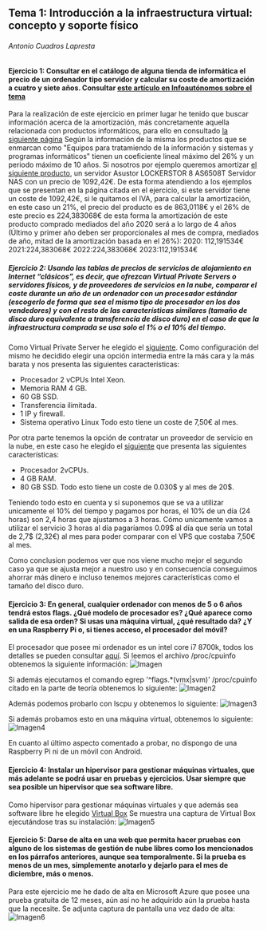 ## Tema 1: Introducción a la infraestructura virtual: concepto y soporte físico
###### Antonio Cuadros Lapresta
#### Ejercicio 1: Consultar en el catálogo de alguna tienda de informática el precio de un ordenador tipo servidor y calcular su coste de amortización a cuatro y siete años. Consultar [este artículo en Infoautónomos sobre el tema](https://www.infoautonomos.com/consultas-a-la-comunidad/988/)
Para la realización de este ejercicio en primer lugar he tenido que buscar información acerca de la amortización, más concretamente aquella relacionada con productos informáticos, para ello en consultado [la siguiente página](https://www.infoautonomos.com/contabilidad/tablas-de-amortizacion-para-los-bienes-de-una-empresa/)
Según la información de la misma los productos que se enmarcan como "Equipos para tratamiendo de la información y sistemas y programas informáticos" tienen un coeficiente lineal máximo del 26% y un periodo máximo de 10 años.
Si nosotros por ejemplo queremos amortizar [el siguiente producto](https://www.pccomponentes.com/asustor-lockerstor-8-as6508t-servidor-nas), un servidor Asustor LOCKERSTOR 8 AS6508T Servidor NAS con un precio de 1092,42€.
De esta forma atendiendo a los ejemplos que se presentan en la página citada en el ejercicio, si este servidor tiene un coste de 1092,42€, si le quitamos el IVA, para calcular la amortización, en este caso un 21%, el precio del producto es de 863,0118€ y el 26% de este precio es 224,383068€ de esta forma la amortización de este producto comprado mediados del año 2020  será a lo largo de 4 años (Último y primer año deben ser proporcionales al mes de compra, mediados de año, mitad de la amortización basada en el 26%):
2020: 112,191534€
2021:224,383068€
2022:224,383068€
2023:112,191534€

##### Ejercicio 2: Usando las tablas de precios de servicios de alojamiento en Internet “clásicos”, es decir, que ofrezcan Virtual Private Servers o servidores físicos, y de proveedores de servicios en la nube, comparar el coste durante un año de un ordenador con un procesador estándar (escogerlo de forma que sea el mismo tipo de procesador en los dos vendedores) y con el resto de las características similares (tamaño de disco duro equivalente a transferencia de disco duro) en el caso de que la infraestructura comprada se usa solo el 1% o el 10% del tiempo.
Como Virtual Private Server he elegido el [siguiente](https://www.arsys.es/servidores/vps). Como configuración del mismo he decidido elegir una opción intermedia entre la más cara y la más barata y nos presenta las siguientes características:
- Procesador 2 vCPUs Intel Xeon.
- Memoria RAM 4 GB.
- 60 GB SSD.
- Transferencia ilimitada.
- 1 IP y firewall.
- Sistema operativo Linux
Todo esto tiene un coste de 7,50€ al mes.


Por otra parte tenemos la opción de contratar un proveedor de servicio en la nube, en este caso he elegido el [siguiente](https://www.digitalocean.com/pricing/#general-purpose-droplets) que presenta las siguientes características:
- Procesador 2vCPUs.
- 4 GB RAM.
- 80 GB SSD.
Todo esto tiene un coste de 0.030$ y al mes de 20$.

Teniendo todo esto en cuenta y si suponemos que se va a utilizar unicamente el 10% del tiempo y pagamos por horas, el 10% de un día (24 horas) son 2,4 horas que ajustamos a 3 horas. Cómo unicamente vamos a utilizar el servicio 3 horas al día pagaríamos 0.09$ al día que sería un total de 2,7$ (2,32€) al mes para poder comparar con el VPS que costaba 7,50€ al mes.


Como conclusion podemos ver que nos viene mucho mejor el segundo caso ya que se ajusta mejor a nuestro uso y en consecuencia conseguimos ahorrar más dinero e incluso tenemos mejores características como el tamaño del disco duro.

#### Ejercicio 3: En general, cualquier ordenador con menos de 5 o 6 años tendrá estos flags. ¿Qué modelo de procesador es? ¿Qué aparece como salida de esa orden? Si usas una máquina virtual, ¿qué resultado da? ¿Y en una Raspberry Pi o, si tienes acceso, el procesador del móvil?

El procesador que posee mi ordenador es un intel core i7 8700k, todos los detalles se pueden consultar [aquí](https://www.intel.es/content/www/es/es/products/processors/core/core-vpro/i7-8700k.html).
Si leemos el archivo /proc/cpuinfo obtenemos la siguiente información:
![Imagen](https://github.com/antoniocuadros/ejercicios-apuntes-IV/blob/master/Ejercicios/Tema%201%20Introduccion/Im%C3%A1genes/Ejercicio_3_1.PNG)

Si además ejecutamos el comando egrep '^flags.*(vmx|svm)' /proc/cpuinfo citado en la parte de teoría obtenemos lo siguiente:
![Imagen2](https://github.com/antoniocuadros/ejercicios-apuntes-IV/blob/master/Ejercicios/Tema%201%20Introduccion/Im%C3%A1genes/Ejercicio_3_2.PNG)

Además podemos probarlo con lscpu y obtenemos lo siguiente:
![Imagen3](https://github.com/antoniocuadros/ejercicios-apuntes-IV/blob/master/Ejercicios/Tema%201%20Introduccion/Im%C3%A1genes/Ejercicio_3_4.PNG)

Si además probamos esto en una máquina virtual, obtenemos lo siguiente:
![Imagen4](https://github.com/antoniocuadros/ejercicios-apuntes-IV/blob/master/Ejercicios/Tema%201%20Introduccion/Im%C3%A1genes/Ejercicio_3_3.PNG)

En cuanto al último aspecto comentado a probar, no dispongo de una Raspberry Pi ni de un móvil con Android.

#### Ejercicio 4: Instalar un hipervisor para gestionar máquinas virtuales, que más adelante se podrá usar en pruebas y ejercicios. Usar siempre que sea posible un hipervisor que sea software libre.
Como hipervisor para gestionar máquinas virtuales y que además sea software libre he elegido [Virtual Box](https://www.virtualbox.org/)
Se muestra una captura de Virtual Box ejecutándose tras su instalación:
![Imagen5](https://github.com/antoniocuadros/ejercicios-apuntes-IV/blob/master/Ejercicios/Tema%201%20Introduccion/Im%C3%A1genes/Ejercicio_3_5.PNG)

#### Ejercicio 5: Darse de alta en una web que permita hacer pruebas con alguno de los sistemas de gestión de nube libres como los mencionados en los párrafos anteriores, aunque sea temporalmente. Si la prueba es menos de un mes, simplemente anotarlo y dejarlo para el mes de diciembre, más o menos.

Para este ejercicio me he dado de alta en Microsoft Azure que posee una prueba gratuita de 12 meses, aún así no he adquirido aún la prueba hasta que la necesite. Se adjunta captura de pantalla una vez dado de alta:
![Imagen6](https://github.com/antoniocuadros/ejercicios-apuntes-IV/blob/master/Ejercicios/Tema%201%20Introduccion/Im%C3%A1genes/Ejercicio_5_1.PNG)
